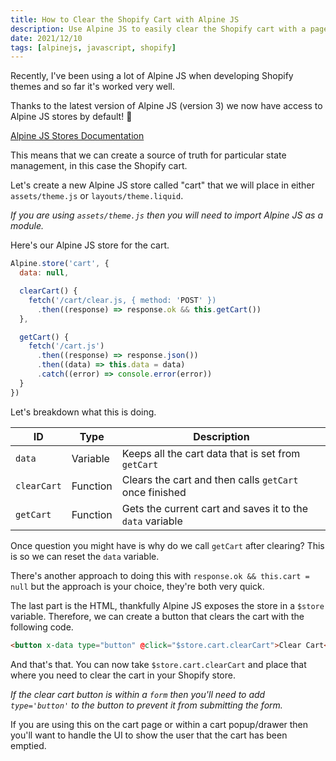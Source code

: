 ```yaml
---
title: How to Clear the Shopify Cart with Alpine JS
description: Use Alpine JS to easily clear the Shopify cart with a page refresh.
date: 2021/12/10
tags: [alpinejs, javascript, shopify]
---
```


Recently, I've been using a lot of Alpine JS when developing Shopify themes and
so far it's worked very well.

Thanks to the latest version of Alpine JS (version 3) we now have access to
Alpine JS stores by default! 🥳

[Alpine JS Stores Documentation](https://alpinejs.dev/globals/alpine-store)

This means that we can create a source of truth for particular state management,
in this case the Shopify cart.

Let's create a new Alpine JS store called "cart" that we will place in either
`assets/theme.js` or `layouts/theme.liquid`.

_If you are using `assets/theme.js` then you will need to import Alpine JS as a
module._

Here's our Alpine JS store for the cart.

```js
Alpine.store('cart', {
  data: null,

  clearCart() {
    fetch('/cart/clear.js, { method: 'POST' })
      .then((response) => response.ok && this.getCart())
  },

  getCart() {
    fetch('/cart.js')
      .then((response) => response.json())
      .then((data) => this.data = data)
      .catch((error) => console.error(error))
  }
})
```

Let's breakdown what this is doing.

| ID          | Type     | Description                                               |
| ----------- | -------- | --------------------------------------------------------- |
| `data`      | Variable | Keeps all the cart data that is set from `getCart`        |
| `clearCart` | Function | Clears the cart and then calls `getCart` once finished    |
| `getCart`   | Function | Gets the current cart and saves it to the `data` variable |

Once question you might have is why do we call `getCart` after clearing? This is
so we can reset the `data` variable.

There's another approach to doing this with `response.ok && this.cart = null`
but the approach is your choice, they're both very quick.

The last part is the HTML, thankfully Alpine JS exposes the store in a `$store`
variable. Therefore, we can create a button that clears the cart with the
following code.

```html
<button x-data type="button" @click="$store.cart.clearCart">Clear Cart</button>
```

And that's that. You can now take `$store.cart.clearCart` and place that where
you need to clear the cart in your Shopify store.

_If the clear cart button is within a `form` then you'll need to add
`type='button'` to the button to prevent it from submitting the form._

If you are using this on the cart page or within a cart popup/drawer then you'll
want to handle the UI to show the user that the cart has been emptied.
